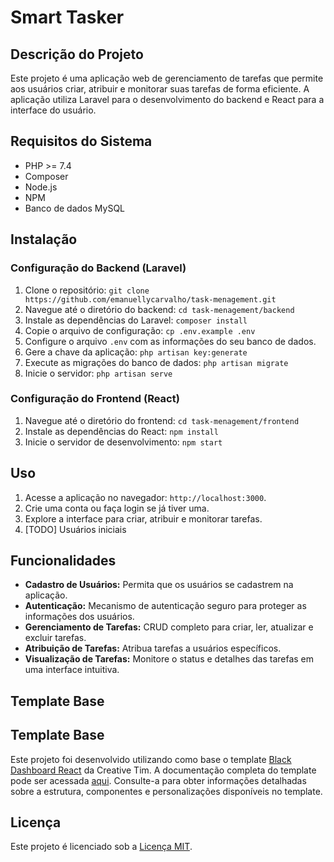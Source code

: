 # Smart Tasker

## Descrição do Projeto
Este projeto é uma aplicação web de gerenciamento de tarefas que permite aos usuários criar, atribuir e monitorar suas tarefas de forma eficiente. A aplicação utiliza Laravel para o desenvolvimento do backend e React para a interface do usuário.

## Requisitos do Sistema
- PHP >= 7.4
- Composer
- Node.js
- NPM
- Banco de dados MySQL

## Instalação

### Configuração do Backend (Laravel)
1. Clone o repositório: `git clone https://github.com/emanuellycarvalho/task-menagement.git`
2. Navegue até o diretório do backend: `cd task-menagement/backend`
3. Instale as dependências do Laravel: `composer install`
4. Copie o arquivo de configuração: `cp .env.example .env`
5. Configure o arquivo `.env` com as informações do seu banco de dados.
6. Gere a chave da aplicação: `php artisan key:generate`
7. Execute as migrações do banco de dados: `php artisan migrate`
8. Inicie o servidor: `php artisan serve`

### Configuração do Frontend (React)
1. Navegue até o diretório do frontend: `cd task-menagement/frontend`
2. Instale as dependências do React: `npm install`
3. Inicie o servidor de desenvolvimento: `npm start`

## Uso
1. Acesse a aplicação no navegador: `http://localhost:3000`.
2. Crie uma conta ou faça login se já tiver uma.
3. Explore a interface para criar, atribuir e monitorar tarefas.
4. [TODO] Usuários iniciais

## Funcionalidades
- **Cadastro de Usuários:** Permita que os usuários se cadastrem na aplicação.
- **Autenticação:** Mecanismo de autenticação seguro para proteger as informações dos usuários.
- **Gerenciamento de Tarefas:** CRUD completo para criar, ler, atualizar e excluir tarefas.
- **Atribuição de Tarefas:** Atribua tarefas a usuários específicos.
- **Visualização de Tarefas:** Monitore o status e detalhes das tarefas em uma interface intuitiva.

## Template Base
## Template Base
Este projeto foi desenvolvido utilizando como base o template [Black Dashboard React](https://www.creative-tim.com/product/black-dashboard-react/?AFFILIATE=52980#) da Creative Tim. A documentação completa do template pode ser acessada [aqui](https://demos.creative-tim.com/black-dashboard-react/#/documentation/overview). Consulte-a para obter informações detalhadas sobre a estrutura, componentes e personalizações disponíveis no template.


## Licença
Este projeto é licenciado sob a [Licença MIT](LICENSE).
